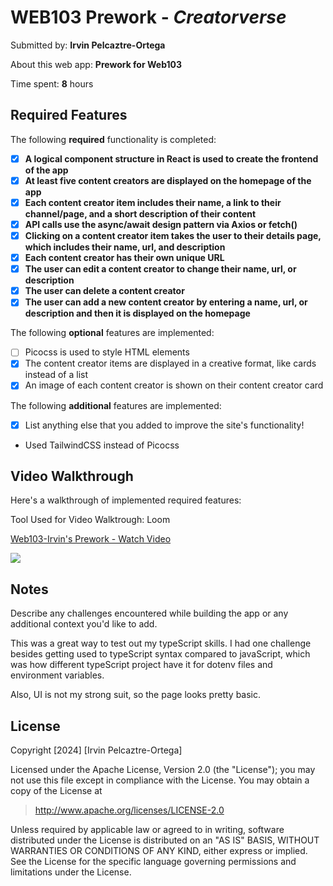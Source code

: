 # WEB103 Prework - *Creatorverse*

Submitted by: **Irvin Pelcaztre-Ortega**

About this web app: **Prework for Web103**

Time spent: **8** hours

## Required Features

The following **required** functionality is completed:

<!-- Make sure to check off completed functionality below -->
- [X] **A logical component structure in React is used to create the frontend of the app**
- [X] **At least five content creators are displayed on the homepage of the app**
- [X] **Each content creator item includes their name, a link to their channel/page, and a short description of their content**
- [X] **API calls use the async/await design pattern via Axios or fetch()**
- [X] **Clicking on a content creator item takes the user to their details page, which includes their name, url, and description**
- [X] **Each content creator has their own unique URL**
- [X] **The user can edit a content creator to change their name, url, or description**
- [X] **The user can delete a content creator**
- [X] **The user can add a new content creator by entering a name, url, or description and then it is displayed on the homepage**

The following **optional** features are implemented:

- [ ] Picocss is used to style HTML elements
- [X] The content creator items are displayed in a creative format, like cards instead of a list
- [X] An image of each content creator is shown on their content creator card

The following **additional** features are implemented:

* [X] List anything else that you added to improve the site's functionality!
- Used TailwindCSS instead of Picocss

## Video Walkthrough

Here's a walkthrough of implemented required features:


Tool Used for Video Walktrough: Loom

<div>
    <a href="https://www.loom.com/share/5a455a58db414426b01200be2c738ea7">
      <p>Web103-Irvin's Prework - Watch Video</p>
    </a>
    <a href="https://www.loom.com/share/5a455a58db414426b01200be2c738ea7">
      <img style="max-width:300px;" src="https://cdn.loom.com/sessions/thumbnails/5a455a58db414426b01200be2c738ea7-with-play.gif">
    </a>
</div>

## Notes

Describe any challenges encountered while building the app or any additional context you'd like to add.

This was a great way to test out my typeScript skills. I had one challenge besides getting used to typeScript syntax compared to javaScript, which was how different typeScript project have it for dotenv files and environment variables.

Also, UI is not my strong suit, so the page looks pretty basic.

## License

Copyright [2024] [Irvin Pelcaztre-Ortega]

Licensed under the Apache License, Version 2.0 (the "License"); you may not use this file except in compliance with the License. You may obtain a copy of the License at

> http://www.apache.org/licenses/LICENSE-2.0

Unless required by applicable law or agreed to in writing, software distributed under the License is distributed on an "AS IS" BASIS, WITHOUT WARRANTIES OR CONDITIONS OF ANY KIND, either express or implied. See the License for the specific language governing permissions and limitations under the License.